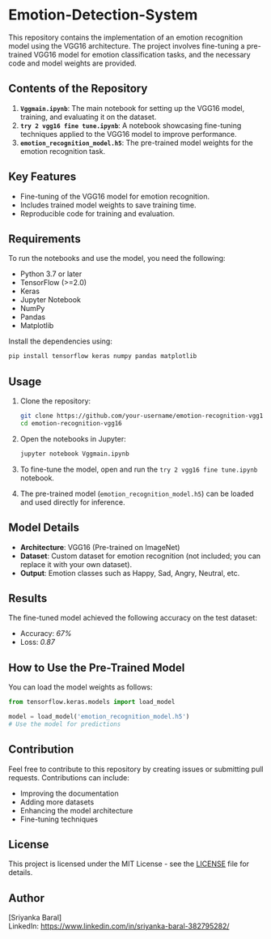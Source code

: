# Emotion-Detection-System

This repository contains the implementation of an emotion recognition model using the VGG16 architecture. The project involves fine-tuning a pre-trained VGG16 model for emotion classification tasks, and the necessary code and model weights are provided.

## Contents of the Repository

1. **`Vggmain.ipynb`**: The main notebook for setting up the VGG16 model, training, and evaluating it on the dataset.
2. **`try 2 vgg16 fine tune.ipynb`**: A notebook showcasing fine-tuning techniques applied to the VGG16 model to improve performance.
3. **`emotion_recognition_model.h5`**: The pre-trained model weights for the emotion recognition task.

## Key Features

- Fine-tuning of the VGG16 model for emotion recognition.
- Includes trained model weights to save training time.
- Reproducible code for training and evaluation.

## Requirements

To run the notebooks and use the model, you need the following:

- Python 3.7 or later
- TensorFlow (>=2.0)
- Keras
- Jupyter Notebook
- NumPy
- Pandas
- Matplotlib

Install the dependencies using:
```bash
pip install tensorflow keras numpy pandas matplotlib
```

## Usage

1. Clone the repository:
   ```bash
   git clone https://github.com/your-username/emotion-recognition-vgg16.git
   cd emotion-recognition-vgg16
   ```

2. Open the notebooks in Jupyter:
   ```bash
   jupyter notebook Vggmain.ipynb
   ```

3. To fine-tune the model, open and run the `try 2 vgg16 fine tune.ipynb` notebook.

4. The pre-trained model (`emotion_recognition_model.h5`) can be loaded and used directly for inference.

## Model Details

- **Architecture**: VGG16 (Pre-trained on ImageNet)
- **Dataset**: Custom dataset for emotion recognition (not included; you can replace it with your own dataset).
- **Output**: Emotion classes such as Happy, Sad, Angry, Neutral, etc.

## Results

The fine-tuned model achieved the following accuracy on the test dataset:
- Accuracy: *67%*  
- Loss: *0.87*


## How to Use the Pre-Trained Model

You can load the model weights as follows:
```python
from tensorflow.keras.models import load_model

model = load_model('emotion_recognition_model.h5')
# Use the model for predictions
```

## Contribution

Feel free to contribute to this repository by creating issues or submitting pull requests. Contributions can include:
- Improving the documentation
- Adding more datasets
- Enhancing the model architecture
- Fine-tuning techniques

## License

This project is licensed under the MIT License - see the [LICENSE](LICENSE) file for details.

## Author

[Sriyanka Baral]  
LinkedIn: https://www.linkedin.com/in/sriyanka-baral-382795282/  

